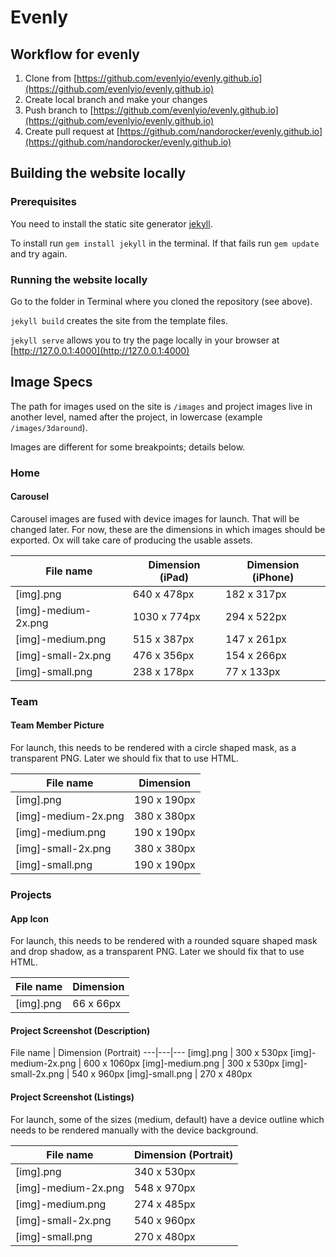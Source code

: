 # Evenly

## Workflow for evenly
1. Clone from [https://github.com/evenlyio/evenly.github.io](https://github.com/evenlyio/evenly.github.io)
2. Create local branch and make your changes
3. Push branch to [https://github.com/evenlyio/evenly.github.io](https://github.com/evenlyio/evenly.github.io)
4. Create pull request at [https://github.com/nandorocker/evenly.github.io](https://github.com/nandorocker/evenly.github.io)

## Building the website locally
### Prerequisites
You need to install the static site generator [jekyll](http://jekyllrb.com).

To install run `gem install jekyll` in the terminal. If that fails run `gem update` and try again.

### Running the website locally
Go to the folder in Terminal where you cloned the repository (see above).

`jekyll build` creates the site from the template files.

`jekyll serve` allows you to try the page locally in your browser at [http://127.0.0.1:4000](http://127.0.0.1:4000)

## Image Specs
The path for images used on the site is `/images` and project images live in another level, named after the project, in lowercase (example `/images/3daround`).

Images are different for some breakpoints; details below.

### Home

#### Carousel

Carousel images are fused with device images for launch. That will be changed later. For now, these are the dimensions in which images should be exported. Ox will take care of producing the usable assets.

File name				|	Dimension (iPad)	|	Dimension (iPhone)
---|---|---
[img].png 				|	640 x 478px			|	182 x 317px
[img]-medium-2x.png		|	1030 x 774px		|	294 x 522px
[img]-medium.png		|	515 x 387px			|	147 x 261px
[img]-small-2x.png		|	476 x 356px			|	154 x 266px
[img]-small.png			|	238 x 178px			|	77 x 133px




### Team

#### Team Member Picture

For launch, this needs to be rendered with a circle shaped mask, as a transparent PNG. Later we should fix that to use HTML.

File name				|	Dimension
----------------|----------------
[img].png				|	190 x 190px
[img]-medium-2x.png		|	380 x 380px
[img]-medium.png		|	190 x 190px
[img]-small-2x.png		|	380 x 380px
[img]-small.png			|	190 x 190px




### Projects

#### App Icon

For launch, this needs to be rendered with a rounded square shaped mask and drop shadow, as a transparent PNG. Later we should fix that to use HTML.

File name				|	Dimension
----------------|---------------
[img].png				|	66 x 66px



#### Project Screenshot (Description)

File name				|	Dimension (Portrait)
---|---|---
[img].png				|	300 x 530px
[img]-medium-2x.png		|	600 x 1060px
[img]-medium.png		|	300 x 530px
[img]-small-2x.png		|	540 x 960px
[img]-small.png			|	270 x 480px


#### Project Screenshot (Listings)

For launch, some of the sizes (medium, default) have a device outline which needs to be rendered manually with the device background.

File name				|	Dimension (Portrait)
----------------|---------------
[img].png				|	340 x 530px
[img]-medium-2x.png		|	548 x 970px
[img]-medium.png		|	274 x 485px
[img]-small-2x.png		|	540 x 960px
[img]-small.png			|	270 x 480px

